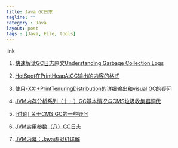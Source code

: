 ```yaml
---
title: Java GC日志
tagline: ""
category : Java
layout: post
tags : [Java, File, tools]
---
```


link
>

1. [快速解读GC日志](http://blog.csdn.net/renfufei/article/details/49230943)原文[Understanding Garbage Collection Logs](https://plumbr.eu/blog/garbage-collection/understanding-garbage-collection-logs)

2. [HotSpot在PrintHeapAtGC输出的内容的格式](http://kimnote.com/2013/01/hotspot%E5%9C%A8printheapatgc%E8%BE%93%E5%87%BA%E7%9A%84%E5%86%85%E5%AE%B9%E7%9A%84%E6%A0%BC%E5%BC%8F/)

3. [使用-XX:+PrintTenuringDistribution的详细输出和visual GC的疑问](http://hllvm.group.iteye.com/group/topic/38004)

4. [JVM内存分析系列（十一）GC基本情况与CMS垃圾收集器调优](http://phl.iteye.com/blog/2004211)

5. [[讨论] 关于CMS GC的一些疑问](http://hllvm.group.iteye.com/group/topic/41018)

6. [JVM实用参数（八）GC日志](http://ifeve.com/useful-jvm-flags-part-8-gc-logging/)

7. [JVM内幕：Java虚拟机详解](http://www.importnew.com/17770.html)

